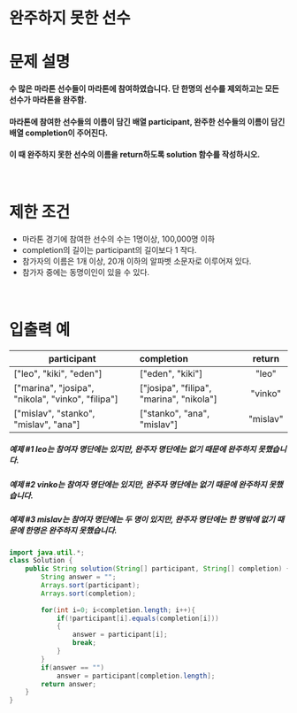 # 완주하지 못한 선수

# 문제 설명<br>
#### 수 많은 마라톤 선수들이 마라톤에 참여하였습니다. 단 한명의 선수를 제외하고는 모든 선수가 마라톤을 완주함.  
#### 마라톤에 참여한 선수들의 이름이 담긴 배열 participant, 완주한 선수들의 이름이 담긴 배열 completion이 주어진다.
#### 이 때 완주하지 못한 선수의 이름을 return하도록 solution 함수를 작성하시오.<br><br><br>
# 제한 조건<br>
####
- 마라톤 경기에 참여한 선수의 수는 1명이상, 100,000명 이하  
- completion의 길이는 participant의 길이보다 1 작다.  
- 참가자의 이름은 1개 이상, 20개 이하의 알파벳 소문자로 이루어져 있다.
- 참가자 중에는 동명이인이 있을 수 있다.<br><br><br>
# 입출력 예  
| participant | completion | return |
---|:---|:---:
| ["leo", "kiki", "eden"] | ["eden", "kiki"] | "leo" |
| ["marina", "josipa", "nikola", "vinko", "filipa"] | ["josipa", "filipa", "marina", "nikola"] | "vinko" |
| ["mislav", "stanko", "mislav", "ana"] | ["stanko", "ana", "mislav"] | "mislav" |    <br><br>

##### 예제 #1 leo는 참여자 명단에는 있지만, 완주자 명단에는 없기 때문에 완주하지 못했습니다.

##### 예제 #2 vinko는 참여자 명단에는 있지만, 완주자 명단에는 없기 때문에 완주하지 못했습니다.

##### 예제 #3 mislav는 참여자 명단에는 두 명이 있지만, 완주자 명단에는 한 명밖에 없기 때문에 한명은 완주하지 못했습니다.



```java
import java.util.*;
class Solution {
    public String solution(String[] participant, String[] completion) {
        String answer = "";
        Arrays.sort(participant);
        Arrays.sort(completion);
        
        for(int i=0; i<completion.length; i++){
            if(!participant[i].equals(completion[i]))
            {
                answer = participant[i];
                break;
            }
        }
        if(answer == "")
            answer = participant[completion.length];
        return answer;
    }
}
```
